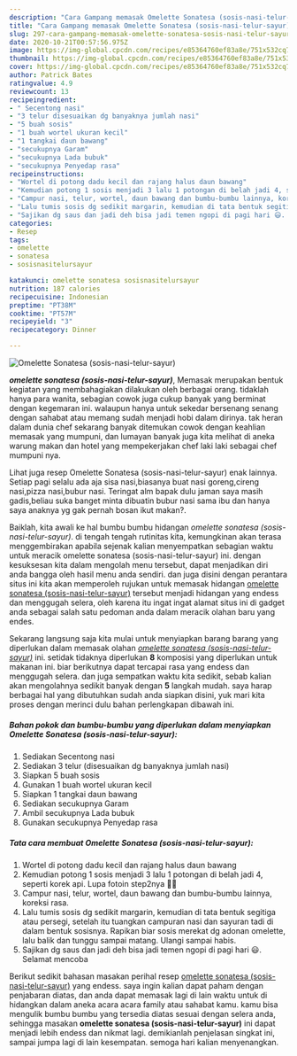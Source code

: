 ```yaml
---
description: "Cara Gampang memasak Omelette Sonatesa (sosis-nasi-telur-sayur) Lezat"
title: "Cara Gampang memasak Omelette Sonatesa (sosis-nasi-telur-sayur) Lezat"
slug: 297-cara-gampang-memasak-omelette-sonatesa-sosis-nasi-telur-sayur-lezat
date: 2020-10-21T00:57:56.975Z
image: https://img-global.cpcdn.com/recipes/e85364760ef83a8e/751x532cq70/omelette-sonatesa-sosis-nasi-telur-sayur-foto-resep-utama.jpg
thumbnail: https://img-global.cpcdn.com/recipes/e85364760ef83a8e/751x532cq70/omelette-sonatesa-sosis-nasi-telur-sayur-foto-resep-utama.jpg
cover: https://img-global.cpcdn.com/recipes/e85364760ef83a8e/751x532cq70/omelette-sonatesa-sosis-nasi-telur-sayur-foto-resep-utama.jpg
author: Patrick Bates
ratingvalue: 4.9
reviewcount: 13
recipeingredient:
- " Secentong nasi"
- "3 telur disesuaikan dg banyaknya jumlah nasi"
- "5 buah sosis"
- "1 buah wortel ukuran kecil"
- "1 tangkai daun bawang"
- "secukupnya Garam"
- "secukupnya Lada bubuk"
- "secukupnya Penyedap rasa"
recipeinstructions:
- "Wortel di potong dadu kecil dan rajang halus daun bawang"
- "Kemudian potong 1 sosis menjadi 3 lalu 1 potongan di belah jadi 4, seperti korek api. Lupa fotoin step2nya 🤭🤭"
- "Campur nasi, telur, wortel, daun bawang dan bumbu-bumbu lainnya, koreksi rasa."
- "Lalu tumis sosis dg sedikit margarin, kemudian di tata bentuk segitiga atau persegi, setelah itu tuangkan campuran nasi dan sayuran tadi di dalam bentuk sosisnya. Rapikan biar sosis merekat dg adonan omelette, lalu balik dan tunggu sampai matang. Ulangi sampai habis."
- "Sajikan dg saus dan jadi deh bisa jadi temen ngopi di pagi hari 😃. Selamat mencoba"
categories:
- Resep
tags:
- omelette
- sonatesa
- sosisnasitelursayur

katakunci: omelette sonatesa sosisnasitelursayur 
nutrition: 187 calories
recipecuisine: Indonesian
preptime: "PT38M"
cooktime: "PT57M"
recipeyield: "3"
recipecategory: Dinner

---
```



![Omelette Sonatesa (sosis-nasi-telur-sayur)](https://img-global.cpcdn.com/recipes/e85364760ef83a8e/751x532cq70/omelette-sonatesa-sosis-nasi-telur-sayur-foto-resep-utama.jpg)

<b><i>omelette sonatesa (sosis-nasi-telur-sayur)</i></b>, Memasak merupakan bentuk kegiatan yang membahagiakan dilakukan oleh berbagai orang. tidaklah hanya para wanita, sebagian cowok juga cukup banyak yang berminat dengan kegemaran ini. walaupun hanya untuk sekedar bersenang senang dengan sahabat atau memang sudah menjadi hobi dalam dirinya. tak heran dalam dunia chef sekarang banyak ditemukan cowok dengan keahlian memasak yang mumpuni, dan lumayan banyak juga kita melihat di aneka warung makan dan hotel yang mempekerjakan chef laki laki sebagai chef mumpuni nya.

Lihat juga resep Omelette Sonatesa (sosis-nasi-telur-sayur) enak lainnya. Setiap pagi selalu ada aja sisa nasi,biasanya buat nasi goreng,cireng nasi,pizza nasi,bubur nasi. Teringat alm bapak dulu jaman saya masih gadis,beliau suka banget minta dibuatin bubur nasi sama ibu dan hanya saya anaknya yg gak pernah bosan ikut makan?.

Baiklah, kita awali ke hal bumbu bumbu hidangan <i>omelette sonatesa (sosis-nasi-telur-sayur)</i>. di tengah tengah rutinitas kita, kemungkinan akan terasa menggembirakan apabila sejenak kalian menyempatkan sebagian waktu untuk meracik omelette sonatesa (sosis-nasi-telur-sayur) ini. dengan kesuksesan kita dalam mengolah menu tersebut, dapat menjadikan diri anda bangga oleh hasil menu anda sendiri. dan juga disini dengan perantara situs ini kita akan memperoleh rujukan untuk memasak hidangan <u>omelette sonatesa (sosis-nasi-telur-sayur)</u> tersebut menjadi hidangan yang endess dan menggugah selera, oleh karena itu ingat ingat alamat situs ini di gadget anda sebagai salah satu pedoman anda dalam meracik olahan baru yang endes.


Sekarang langsung saja kita mulai untuk menyiapkan barang barang yang diperlukan dalam memasak olahan <u><i>omelette sonatesa (sosis-nasi-telur-sayur)</i></u> ini. setidak tidaknya diperlukan <b>8</b> komposisi yang diperlukan untuk makanan ini. biar berikutnya dapat tercapai rasa yang endess dan menggugah selera. dan juga sempatkan waktu kita sedikit, sebab kalian akan mengolahnya sedikit banyak dengan <b>5</b> langkah mudah. saya harap berbagai hal yang dibutuhkan sudah anda siapkan disini, yuk mari kita proses dengan merinci dulu bahan perlengkapan dibawah ini.

<!--inarticleads1-->

##### Bahan pokok dan bumbu-bumbu yang diperlukan dalam menyiapkan Omelette Sonatesa (sosis-nasi-telur-sayur):

1. Sediakan  Secentong nasi
1. Sediakan 3 telur (disesuaikan dg banyaknya jumlah nasi)
1. Siapkan 5 buah sosis
1. Gunakan 1 buah wortel ukuran kecil
1. Siapkan 1 tangkai daun bawang
1. Sediakan secukupnya Garam
1. Ambil secukupnya Lada bubuk
1. Gunakan secukupnya Penyedap rasa




<!--inarticleads2-->

##### Tata cara membuat Omelette Sonatesa (sosis-nasi-telur-sayur):

1. Wortel di potong dadu kecil dan rajang halus daun bawang
1. Kemudian potong 1 sosis menjadi 3 lalu 1 potongan di belah jadi 4, seperti korek api. Lupa fotoin step2nya 🤭🤭
1. Campur nasi, telur, wortel, daun bawang dan bumbu-bumbu lainnya, koreksi rasa.
1. Lalu tumis sosis dg sedikit margarin, kemudian di tata bentuk segitiga atau persegi, setelah itu tuangkan campuran nasi dan sayuran tadi di dalam bentuk sosisnya. Rapikan biar sosis merekat dg adonan omelette, lalu balik dan tunggu sampai matang. Ulangi sampai habis.
1. Sajikan dg saus dan jadi deh bisa jadi temen ngopi di pagi hari 😃. Selamat mencoba




Berikut sedikit bahasan masakan perihal resep <u>omelette sonatesa (sosis-nasi-telur-sayur)</u> yang endess. saya ingin kalian dapat paham dengan penjabaran diatas, dan anda dapat memasak lagi di lain waktu untuk di hidangkan dalam aneka acara acara family atau sahabat kamu. kamu bisa mengulik bumbu bumbu yang tersedia diatas sesuai dengan selera anda, sehingga masakan <b>omelette sonatesa (sosis-nasi-telur-sayur)</b> ini dapat menjadi lebih endess dan nikmat lagi. demikianlah penjelasan singkat ini, sampai jumpa lagi di lain kesempatan. semoga hari kalian menyenangkan.
